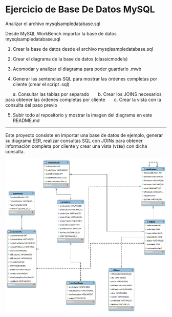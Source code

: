 # Ejercicio de Base De Datos MySQL

Analizar el archivo mysqlsampledatabase.sql  

Desde MySQL WorkBench importar la base de datos mysqlsampledatabase.sql 

1. Crear la base de datos desde el archivo mysqlsampledatabase.sql

2. Crear el diagrama de la base de datos (classicmodels)

3. Acomodar y analizar el diagrama para poder guardarlo .mwb

4. Generar las sentencias SQL para mostrar las órdenes completas por cliente (crear el script .sql)

      a. Consultar las tablas por separado
      b. Crear los JOINS necesarios para obtener las órdenes completas por cliente
      c. Crear la vista con la consulta del paso previo

5. Subir todo al repositorio y mostrar la imagen del diagrama en este README.md

---

Este proyecto consiste en importar una base de datos de ejemplo, generar su diagrama EER, realizar consultas SQL con JOINs para obtener información completa por cliente y crear una vista (`VIEW`) con dicha consulta.

![Diagrama EER](https://raw.githubusercontent.com/Karla-ORS/EjercicioBaseDeDatos/refs/heads/main/classicmodels.png)